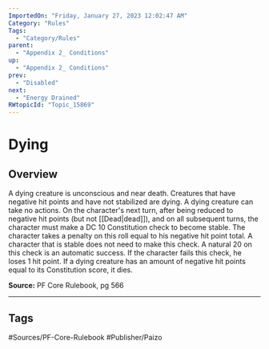 ```yaml
---
ImportedOn: "Friday, January 27, 2023 12:02:47 AM"
Category: "Rules"
Tags:
  - "Category/Rules"
parent:
  - "Appendix 2_ Conditions"
up:
  - "Appendix 2_ Conditions"
prev:
  - "Disabled"
next:
  - "Energy Drained"
RWtopicId: "Topic_15869"
---
```

# Dying
## Overview
A dying creature is unconscious and near death. Creatures that have negative hit points and have not stabilized are dying. A dying creature can take no actions. On the character's next turn, after being reduced to negative hit points (but not [[Dead|dead]]), and on all subsequent turns, the character must make a DC 10 Constitution check to become stable. The character takes a penalty on this roll equal to his negative hit point total. A character that is stable does not need to make this check. A natural 20 on this check is an automatic success. If the character fails this check, he loses 1 hit point. If a dying creature has an amount of negative hit points equal to its Constitution score, it dies.

**Source:** PF Core Rulebook, pg 566


---
## Tags
#Sources/PF-Core-Rulebook #Publisher/Paizo

